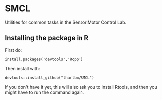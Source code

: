 # SMCL
Utilities for common tasks in the SensoriMotor Control Lab.

## Installing the package in R

First do: 

`install.packages('devtools','Rcpp')`

Then install with: 

`devtools::install_github("thartbm/SMCL")`

If you don't have it yet, this will also ask you to install Rtools, and then you might have to run the command again.
